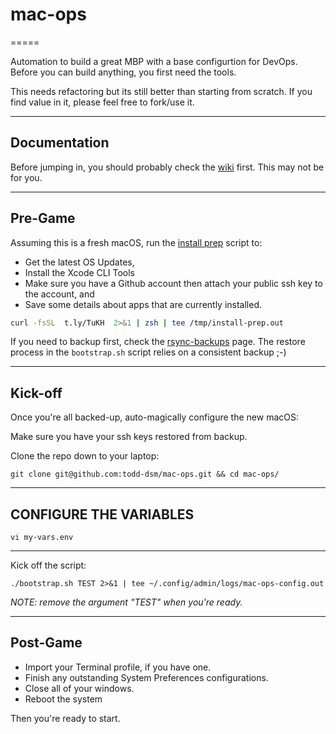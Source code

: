 # mac-ops

=====

Automation to build a great MBP with a base configurtion for DevOps. Before you can build anything, you first need the tools.

This needs refactoring but its still better than starting from scratch. If you find value in it, please feel free to fork/use it.

***

## Documentation

Before jumping in, you should probably check the [wiki] first. This may not be for you.

***

## Pre-Game

Assuming this is a fresh macOS, run the [install prep] script to:

* Get the latest OS Updates,
* Install the Xcode CLI Tools
* Make sure you have a Github account then attach your public ssh key to the account, and
* Save some details about apps that are currently installed.

```zsh
curl -fsSL  t.ly/TuKH  2>&1 | zsh | tee /tmp/install-prep.out
```

If you need to backup first, check the [rsync-backups] page. The restore process in the `bootstrap.sh` script relies on a consistent backup ;-)

***

## Kick-off

Once you're all backed-up, auto-magically configure the new macOS:

Make sure you have your ssh keys restored from backup.

Clone the repo down to your laptop:

`git clone git@github.com:todd-dsm/mac-ops.git && cd mac-ops/`

***

## CONFIGURE THE VARIABLES

`vi my-vars.env`

***

Kick off the script:

`./bootstrap.sh TEST 2>&1 | tee ~/.config/admin/logs/mac-ops-config.out`

*NOTE: remove the argument "TEST" when you're ready.*

***

## Post-Game

* Import your Terminal profile, if you have one.
* Finish any outstanding System Preferences configurations.
* Close all of your windows.
* Reboot the system

Then you're ready to start.

[phase1]:https://github.com/todd-dsm/process-ph1
[install prep]:https://github.com/todd-dsm/mac-ops/wiki/Install-Prep
[wiki]:https://github.com/todd-dsm/mac-ops/wiki
[rsync-backups]:https://github.com/todd-dsm/rsync-backups
